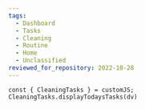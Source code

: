 ```yaml
---
tags:
  - Dashboard
  - Tasks
  - Cleaning
  - Routine
  - Home
  - Unclassified
reviewed_for_repository: 2022-10-28
---
```


```dataviewjs
const { CleaningTasks } = customJS;
CleaningTasks.displayTodaysTasks(dv)
```
